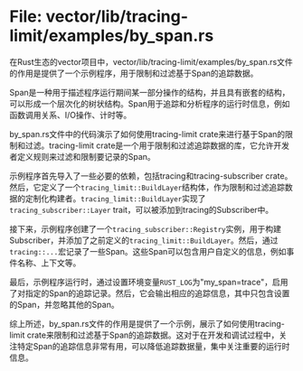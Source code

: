 # File: vector/lib/tracing-limit/examples/by_span.rs

在Rust生态的vector项目中，vector/lib/tracing-limit/examples/by_span.rs文件的作用是提供了一个示例程序，用于限制和过滤基于Span的追踪数据。

Span是一种用于描述程序运行期间某一部分操作的结构，并且具有嵌套的结构，可以形成一个层次化的树状结构。Span用于追踪和分析程序的运行时信息，例如函数调用关系、I/O操作、计时等。

by_span.rs文件中的代码演示了如何使用tracing-limit crate来进行基于Span的限制和过滤。tracing-limit crate是一个用于限制和过滤追踪数据的库，它允许开发者定义规则来过滤和限制要记录的Span。

示例程序首先导入了一些必要的依赖，包括tracing和tracing-subscriber crate。然后，它定义了一个`tracing_limit::BuildLayer`结构体，作为限制和过滤追踪数据的定制化构建者。`tracing_limit::BuildLayer`实现了`tracing_subscriber::Layer` trait，可以被添加到tracing的Subscriber中。

接下来，示例程序创建了一个`tracing_subscriber::Registry`实例，用于构建Subscriber，并添加了之前定义的`tracing_limit::BuildLayer`。然后，通过`tracing::...`宏记录了一些Span。这些Span可以包含用户自定义的信息，例如事件名称、上下文等。

最后，示例程序运行时，通过设置环境变量`RUST_LOG`为"my_span=trace"，启用了对指定的Span的追踪记录。然后，它会输出相应的追踪信息，其中只包含设置的Span，并忽略其他的Span。

综上所述，by_span.rs文件的作用是提供了一个示例，展示了如何使用tracing-limit crate来限制和过滤基于Span的追踪数据。这对于在开发和调试过程中，关注特定Span的追踪信息非常有用，可以降低追踪数据量，集中关注重要的运行时信息。

